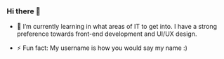 ### Hi there 👋

- 🌱 I’m currently learning in what areas of IT to get into.
I have a strong preference towards front-end development and UI/UX design.

- ⚡ Fun fact: My username is how you would say my name :)

<!--
**ohreally24/ohreally24** is a ✨ _special_ ✨ repository because its `README.md` (this file) appears on your GitHub profile.

Here are some ideas to get you started:

- 🔭 I’m currently working on ...
- 🌱 I’m currently learning ...
- 👯 I’m looking to collaborate on ...
- 🤔 I’m looking for help with ...
- 💬 Ask me about ...
- 📫 How to reach me: ...
- 😄 Pronouns: ...
- ⚡ Fun fact: ...
-->
